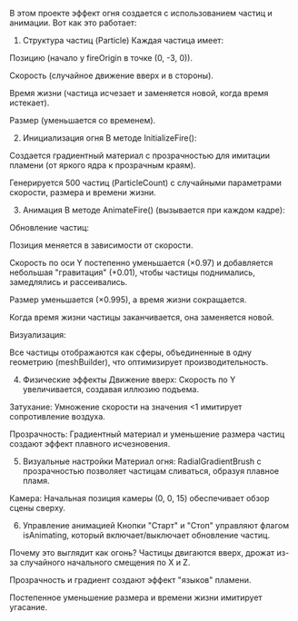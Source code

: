 В этом проекте эффект огня создается с использованием частиц и анимации. Вот как это работает:

1. Структура частиц (Particle)
Каждая частица имеет:

Позицию (начало у fireOrigin в точке (0, -3, 0)).

Скорость (случайное движение вверх и в стороны).

Время жизни (частица исчезает и заменяется новой, когда время истекает).

Размер (уменьшается со временем).

2. Инициализация огня
В методе InitializeFire():

Создается градиентный материал с прозрачностью для имитации пламени (от яркого ядра к прозрачным краям).

Генерируется 500 частиц (ParticleCount) с случайными параметрами скорости, размера и времени жизни.

3. Анимация
В методе AnimateFire() (вызывается при каждом кадре):

Обновление частиц:

Позиция меняется в зависимости от скорости.

Скорость по оси Y постепенно уменьшается (×0.97) и добавляется небольшая "гравитация" (+0.01), чтобы частицы поднимались, замедлялись и рассеивались.

Размер уменьшается (×0.995), а время жизни сокращается.

Когда время жизни частицы заканчивается, она заменяется новой.

Визуализация:

Все частицы отображаются как сферы, объединенные в одну геометрию (meshBuilder), что оптимизирует производительность.

4. Физические эффекты
Движение вверх: Скорость по Y увеличивается, создавая иллюзию подъема.

Затухание: Умножение скорости на значения <1 имитирует сопротивление воздуха.

Прозрачность: Градиентный материал и уменьшение размера частиц создают эффект плавного исчезновения.

5. Визуальные настройки
Материал огня: RadialGradientBrush с прозрачностью позволяет частицам сливаться, образуя плавное пламя.

Камера: Начальная позиция камеры (0, 0, 15) обеспечивает обзор сцены сверху.

6. Управление анимацией
Кнопки "Старт" и "Стоп" управляют флагом isAnimating, который включает/выключает обновление частиц.

Почему это выглядит как огонь?
Частицы двигаются вверх, дрожат из-за случайного начального смещения по X и Z.

Прозрачность и градиент создают эффект "языков" пламени.

Постепенное уменьшение размера и времени жизни имитирует угасание.
